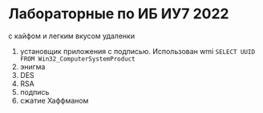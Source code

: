# Лабораторные по ИБ ИУ7 2022
с кайфом и легким вкусом удаленки

1. установщик приложения с подписью. Использован wmi `SELECT UUID FROM Win32_ComputerSystemProduct`
2. энигма
3. DES
4. RSA
5. подпись
6. сжатие Хаффманом
